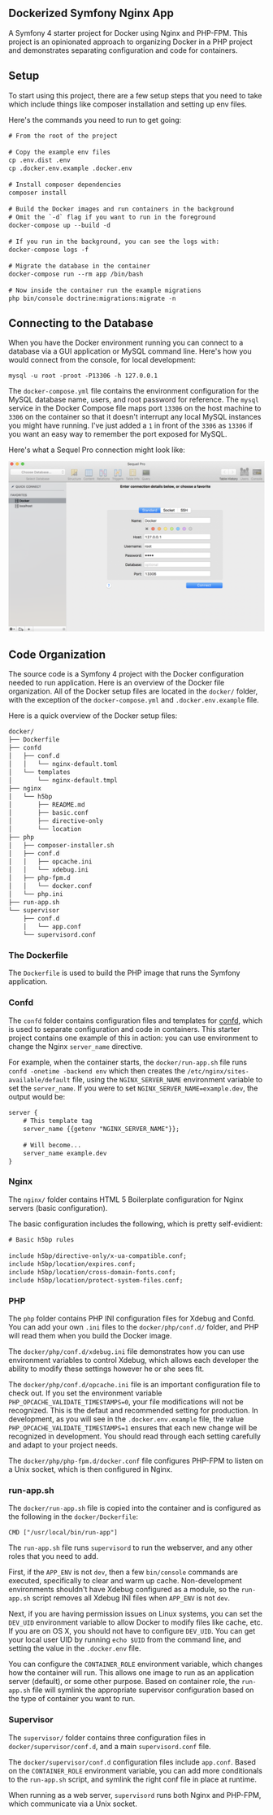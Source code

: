 ## Dockerized Symfony Nginx App

A Symfony 4 starter project for Docker using Nginx and PHP-FPM. This project is an opinionated approach to organizing Docker in a PHP project and demonstrates separating configuration and code for containers.

## Setup

To start using this project, there are a few setup steps that you need to take which include things like composer installation and setting up env files.

Here's the commands you need to run to get going:

```
# From the root of the project

# Copy the example env files
cp .env.dist .env
cp .docker.env.example .docker.env

# Install composer dependencies
composer install

# Build the Docker images and run containers in the background
# Omit the `-d` flag if you want to run in the foreground
docker-compose up --build -d

# If you run in the background, you can see the logs with:
docker-compose logs -f

# Migrate the database in the container
docker-compose run --rm app /bin/bash

# Now inside the container run the example migrations
php bin/console doctrine:migrations:migrate -n
```

## Connecting to the Database

When you have the Docker environment running you can connect to a database via a GUI application or MySQL command line. Here's how you would connect from the console, for local development:

```
mysql -u root -proot -P13306 -h 127.0.0.1
```

The `docker-compose.yml` file contains the environment configuration for the MySQL database name, users, and root password for reference. The `mysql` service in the Docker Compose file maps port `13306` on the host machine to `3306` on the container so that it doesn't interrupt any local MySQL instances you might have running. I've just added a `1` in front of the `3306` as `13306` if you want an easy way to remember the port exposed for MySQL.

Here's what a Sequel Pro connection might look like:

![Sequel Pro Connection Details](doc/images/sequel-pro-connection.png)

## Code Organization

The source code is a Symfony 4 project with the Docker configuration needed to run application. Here is an overview of the Docker file organization. All of the Docker setup files are located in the `docker/` folder, with the exception of the `docker-compose.yml` and `.docker.env.example` file.

Here is a quick overview of the Docker setup files:

```
docker/
├── Dockerfile
├── confd
│   ├── conf.d
│   │   └── nginx-default.toml
│   └── templates
│       └── nginx-default.tmpl
├── nginx
│   └── h5bp
│       ├── README.md
│       ├── basic.conf
│       ├── directive-only
│       └── location
├── php
│   ├── composer-installer.sh
│   ├── conf.d
│   │   ├── opcache.ini
│   │   └── xdebug.ini
│   ├── php-fpm.d
│   │   └── docker.conf
│   └── php.ini
├── run-app.sh
└── supervisor
    ├── conf.d
    │   └── app.conf
    └── supervisord.conf
```

### The Dockerfile

The `Dockerfile` is used to build the PHP image that runs the Symfony application.

### Confd

The `confd` folder contains configuration files and templates for [confd](https://github.com/kelseyhightower/confd), which is used to separate configuration and code in containers. This starter project contains one example of this in action: you can use environment to change the Nginx `server_name` directive.

For example, when the container starts, the `docker/run-app.sh` file runs `confd -onetime -backend env` which then creates the `/etc/nginx/sites-available/default` file, using the `NGINX_SERVER_NAME` environment variable to set the `server_name`. If you were to set `NGINX_SERVER_NAME=example.dev`, the output would be:

```
server {
    # This template tag
    server_name {{getenv "NGINX_SERVER_NAME"}};
    
    # Will become...
    server_name example.dev
}
```

### Nginx

The `nginx/` folder contains HTML 5 Boilerplate configuration for Nginx servers (basic configuration).

The basic configuration includes the following, which is pretty self-evidient:

```
# Basic h5bp rules

include h5bp/directive-only/x-ua-compatible.conf;
include h5bp/location/expires.conf;
include h5bp/location/cross-domain-fonts.conf;
include h5bp/location/protect-system-files.conf;
```

### PHP

The `php` folder contains PHP INI configuration files for Xdebug and Confd. You can add your own `.ini` files to the `docker/php/conf.d/` folder, and PHP will read them when you build the Docker image.

The `docker/php/conf.d/xdebug.ini` file demonstrates how you can use environment variables to control Xdebug, which allows each developer the ability to modify these settings however he or she sees fit.

The `docker/php/conf.d/opcache.ini` file is an important configuration file to check out. If you set the environment variable `PHP_OPCACHE_VALIDATE_TIMESTAMPS=0`, your file modifications will not be recognized. This is the defaut and recommended setting for production. In development, as you will see in the `.docker.env.example` file, the value `PHP_OPCACHE_VALIDATE_TIMESTAMPS=1` ensures that each new change will be recognized in development. You should read through each setting carefully and adapt to your project needs.

The `docker/php/php-fpm.d/docker.conf` file configures PHP-FPM to listen on a Unix socket, which is then configured in Nginx.

### run-app.sh

The `docker/run-app.sh` file is copied into the container and is configured as the following in the `docker/Dockerfile`:

```
CMD ["/usr/local/bin/run-app"]
```

The `run-app.sh` file runs `supervisord` to run the webserver, and any other roles that you need to add.

First, if the `APP_ENV` is not `dev`, then a few `bin/console` commands are executed, specifically to clear and warm up cache. Non-development environments shouldn't have Xdebug configured as a module, so the `run-app.sh` script removes all Xdebug INI files when `APP_ENV` is not `dev`.

Next, if you are having permission issues on Linux systems, you can set the `DEV_UID` environment variable to allow Docker to modify files like cache, etc. If you are on OS X, you should not have to configure `DEV_UID`. You can get your local user UID by running `echo $UID` from the command line, and setting the value in the `.docker.env` file.

You can configure the `CONTAINER_ROLE` environment variable, which changes how the container will run. This allows one image to run as an application server (default), or some other purpose. Based on container role, the `run-app.sh` file will symlink the appropriate supervisor configuration based on the type of container you want to run.

### Supervisor

The `supervisor/` folder contains three configuration files in `docker/supervisor/conf.d`, and a main `supervisord.conf` file.

The `docker/supervisor/conf.d` configuration files include `app.conf`. Based on the `CONTAINER_ROLE` environment variable, you can add more conditionals to the `run-app.sh` script, and symlink the right conf file in place at runtime.

When running as a web server, `supervisord` runs both Nginx and PHP-FPM, which communicate via a Unix socket.
